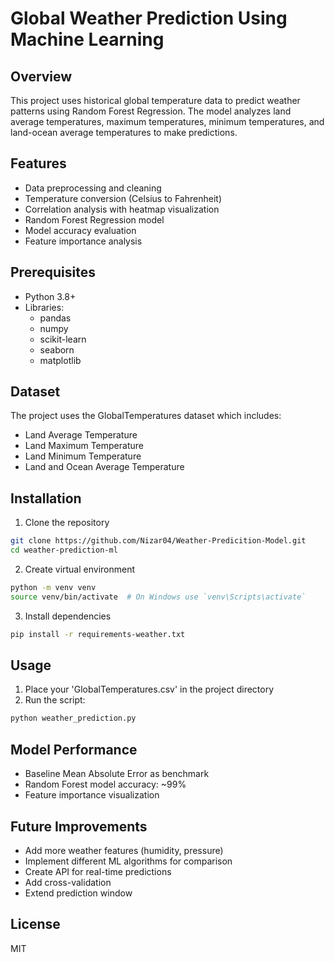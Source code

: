# Global Weather Prediction Using Machine Learning

## Overview
This project uses historical global temperature data to predict weather patterns using Random Forest Regression. The model analyzes land average temperatures, maximum temperatures, minimum temperatures, and land-ocean average temperatures to make predictions.

## Features
- Data preprocessing and cleaning
- Temperature conversion (Celsius to Fahrenheit)
- Correlation analysis with heatmap visualization
- Random Forest Regression model
- Model accuracy evaluation
- Feature importance analysis

## Prerequisites
- Python 3.8+
- Libraries:
  - pandas
  - numpy
  - scikit-learn
  - seaborn
  - matplotlib

## Dataset
The project uses the GlobalTemperatures dataset which includes:
- Land Average Temperature
- Land Maximum Temperature
- Land Minimum Temperature
- Land and Ocean Average Temperature

## Installation
1. Clone the repository
```bash
git clone https://github.com/Nizar04/Weather-Predicition-Model.git
cd weather-prediction-ml
```

2. Create virtual environment
```bash
python -m venv venv
source venv/bin/activate  # On Windows use `venv\Scripts\activate`
```

3. Install dependencies
```bash
pip install -r requirements-weather.txt
```

## Usage
1. Place your 'GlobalTemperatures.csv' in the project directory
2. Run the script:
```bash
python weather_prediction.py
```

## Model Performance
- Baseline Mean Absolute Error as benchmark
- Random Forest model accuracy: ~99%
- Feature importance visualization

## Future Improvements
- Add more weather features (humidity, pressure)
- Implement different ML algorithms for comparison
- Create API for real-time predictions
- Add cross-validation
- Extend prediction window

## License
MIT
